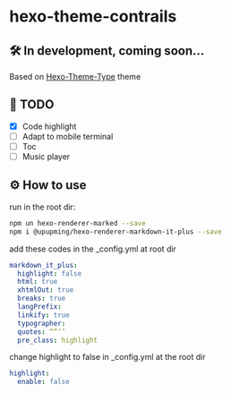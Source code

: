 # hexo-theme-contrails

## 🛠 In development, coming soon...

Based on [Hexo-Theme-Type](https://github.com/aiokr/Hexo-Theme-Type) theme

## 🌱 TODO
- [X] Code highlight
- [ ] Adapt to mobile terminal
- [ ] Toc
- [ ] Music player

## ⚙︎ How to use

run in the root dir:
```bash
npm un hexo-renderer-marked --save
npm i @upupming/hexo-renderer-markdown-it-plus --save
```

add these codes in the _config.yml at root dir
```yaml
markdown_it_plus:
  highlight: false
  html: true
  xhtmlOut: true
  breaks: true
  langPrefix:
  linkify: true
  typographer:
  quotes: “”‘’
  pre_class: highlight
```

change highlight to false in _config.yml at the root dir
```yaml
highlight:
  enable: false
```